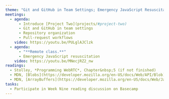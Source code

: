 ```yaml
---
theme: "Git and GitHub in Team Settings; Emergency JavaScript Resuscitation"
meetings:
  - agenda:
      - Introduce [Project Two](projects/#project-two)
      - Git and GitHub in team settings
      - Repository organization
      - Pull-request workflows
    video: https://youtu.be/PULglAJClzk
  - agenda:
      - "**Remote class.**"
      - Emergency JavaScript resuscitation
    video: https://youtu.be/MNecjRZ2_nw
readings:
  - Stolley, *Programming WebRTC*, Chapter&nbsp;5 (if not finished)
  - MDN, [Blobs](https://developer.mozilla.org/en-US/docs/Web/API/Blob)
  - MDN, [ArrayBuffers](https://developer.mozilla.org/en-US/docs/Web/JavaScript/Reference/Global_Objects/ArrayBuffer)
tasks:
  - Participate in Week Nine reading discussion on Basecamp
---
```

